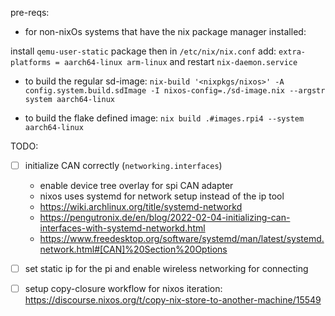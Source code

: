 pre-reqs:

- for non-nixOs systems that have the nix package manager installed:

install `qemu-user-static` package then in `/etc/nix/nix.conf` add:
`extra-platforms = aarch64-linux arm-linux` and restart `nix-daemon.service`


- to build the regular sd-image: `nix-build '<nixpkgs/nixos>' -A config.system.build.sdImage -I nixos-config=./sd-image.nix --argstr system aarch64-linux`

- to build the flake defined image: `nix build .#images.rpi4 --system aarch64-linux`


TODO:
- [ ] initialize CAN correctly (`networking.interfaces`)
    - enable device tree overlay for spi CAN adapter
    - nixos uses systemd for network setup instead of the ip tool
    - https://wiki.archlinux.org/title/systemd-networkd
    - https://pengutronix.de/en/blog/2022-02-04-initializing-can-interfaces-with-systemd-networkd.html
    - https://www.freedesktop.org/software/systemd/man/latest/systemd.network.html#[CAN]%20Section%20Options
    
- [ ] set static ip for the pi and enable wireless networking for connecting
- [ ] setup copy-closure workflow for nixos iteration: https://discourse.nixos.org/t/copy-nix-store-to-another-machine/15549